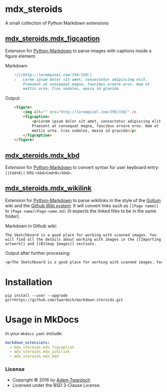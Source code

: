 # mdx_steroids

A small collection of Python Markdown extensions

## [mdx_steroids.mdx_figcaption](./blob/master/mdx_steroids/mdx_figcaption.py)

Extension for [Python-Markdown](https://pypi.python.org/pypi/Markdown) to parse images with captions inside a figure element.

Markdown:

```markdown
    ![](http://lorempixel.com/350/150/)
    :   Lorem ipsum dolor sit amet, consectetur adipiscing elit.
        Praesent at consequat magna, faucibus ornare eros. Nam et
        mattis urna. Cras sodales, massa id gravida
```

Output:

```html
    <figure>
        <img alt="" src="http://lorempixel.com/350/150/" />
        <figcaption>
            <p>Lorem ipsum dolor sit amet, consectetur adipiscing elit.
            Praesent at consequat magna, faucibus ornare eros. Nam et
            mattis urna. Cras sodales, massa id gravida</p>
        </figcaption>
    </figure>
```

## [mdx_steroids.mdx_kbd](blob/master/mdx_steroids/mdx_kbd.py)

Extension for [Python-Markdown](https://pypi.python.org/pypi/Markdown) to convert syntax for user keyboard entry: `||Cmd+K||` into `<kbd>Cmd+K</kbd>`. 

## [mdx_steroids.mdx_wikilink](blob/master/mdx_steroids/mdx_wikilink.py)

Extension for [Python-Markdown](https://pypi.python.org/pypi/Markdown) to parse wikilinks in the style of the  [Gollum](https://github.com/gollum/gollum) wiki and the [Github Wiki system](https://help.github.com/articles/about-github-wikis/). It will convert links such as `[[Page name]]` to `[Page name](Page-name.md)` (it expects the linked files to be in the same folder).

Markdown in Github wiki:
```
The Sketchboard is a good place for working with scanned images. You will find all the details about working with images in the [[Importing artwork]] and [[Bitmap Images]] sections.
```

Output after further processing:
```html
<p>The Sketchboard is a good place for working with scanned images. You will find all the details about working with images in the <a class="wikilink" href="../Importing-artwork/">Importing artwork</a> and <a class="wikilink" href="../Bitmap-Images/">Bitmap Images</a> sections.</p>
```

# Installation

```
pip install --user --upgrade  git+https://github.com/twardoch/markdown-steroids.git
```

# Usage in MkDocs

In your `mkdocs.yaml` include:

```yaml
markdown_extensions:
  - mdx_steroids.mdx_figcaption
  - mdx_steroids.mdx_wikilink
  - mdx_steroids.mdx_kbd
```

### License

* Copyright © 2016 by [Adam Twardoch](https://github.com/twardoch)
* Licensed under the BSD 3-Clause License.
